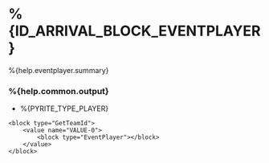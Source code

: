 # %{ID_ARRIVAL_BLOCK_EVENTPLAYER}

%{help.eventplayer.summary}

### %{help.common.output}

-   %{PYRITE_TYPE_PLAYER}

```
<block type="GetTeamId">
    <value name="VALUE-0">
        <block type="EventPlayer"></block>
    </value>
</block>
```
